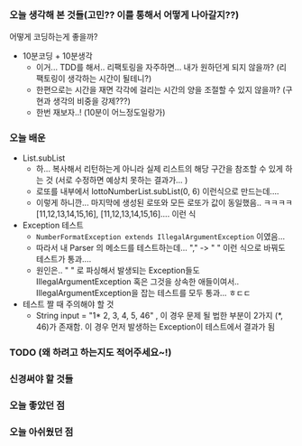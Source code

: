 ##


### 오늘 생각해 본 것들(고민?? 이를 통해서 어떻게 나아갈지??)
어떻게 코딩하는게 좋을까?
- 10분코딩 + 10분생각
    - 이거... TDD를 해서.. 리팩토링을 자주하면... 내가 원하던게 되지 않을까? (리팩토링이 생각하는 시간이 될테니?)
    - 한편으로는 시간을 재면 각각에 걸리는 시간의 양을 조절할 수 있지 않을까? (구현과 생각의 비중을 강제???)
    - 한번 재보자..! (10분이 어느정도일랑가)

### 오늘 배운 
- List.subList
    - 하... 복사해서 리턴하는게 아니라 실제 리스트의 해당 구간을 참조할 수 있게 하는 것 (서로 수정하면 예상치 못하는 결과가... )
    - 로또를 내부에서 lottoNumberList.subList(0, 6) 이런식으로 만드는데....
    - 이렇게 하니깐... 마지막에 생성된 로또와 모든 로또가 값이 동일했음.. ㅋㅋㅋㅋ [11,12,13,14,15,16], [11,12,13,14,15,16].... 이런 식
- Exception 테스트
    - <code>NumberFormatException extends IllegalArgumentException</code> 이였음...
    - 따라서 내 Parser 의 메소드를 테스트하는데... "," -> " " 이런 식으로 바꿔도 테스트가 통과....
    - 원인은.. " " 로 파싱해서 발생되는 Exception들도 IllegalArgumentException 혹은 그것을 상속한 애들이여서.. IllegalArgumentException을 잡는 테스트를 모두 통과... ㅎㄷㄷ
- 테스트 짤 때 주의해야 할 것
    - String input = "1* 2, 3, 4, 5, 46" , 이 경우 문제 될 법한 부분이 2가지 (*, 46)가 존재함. 이 경우 먼저 발생하는 Exception이 테스트에서 결과가 됨



### TODO (왜 하려고 하는지도 적어주세요~!)


### 신경써야 할 것들




### 오늘 좋았던 점

### 오늘 아쉬웠던 점